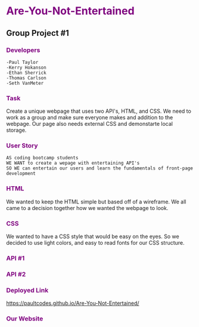 # <span style="color: purple">Are-You-Not-Entertained </span>
## Group Project #1

### <span style="color: purple">Developers </span>
```
-Paul Taylor 
-Kerry Hokanson 
-Ethan Sherrick 
-Thomas Carlson 
-Seth VanMeter
```

### <span style="color: purple">Task</span>
Create a unique webpage that uses two API's, HTML, and CSS. We need to work as a group and make sure everyone makes and addition to the webpage. Our page also needs external CSS and demonstarte local storage.

### <span style="color: purple">User Story</span>
```
AS coding bootcamp students
WE WANT to create a wepage with entertaining API's
SO WE can entertain our users and learn the fundamentals of front-page development
```

### <span style="color: purple">HTML</span>
We wanted to keep the HTML simple but based off of a wireframe. We all came to a decision together how we wanted the webpage to look.

### <span style="color: purple">CSS</span>
We wanted to have a CSS style that would be easy on the eyes. So we decided to use light colors, and easy to read fonts for our CSS structure. 

### <span style="color: purple">API #1</span>

### <span style="color: purple">API #2</span>

### <span style="color: purple">Deployed Link </span>

https://paultcodes.github.io/Are-You-Not-Entertained/

### <span style="color: purple">Our Website</span>
<!-- ![A full screenshot of our deployed website](insert image of final product here and get rid of comment marks) -->

